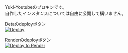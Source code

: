Yuki-Youtubeのプロキシです。  
自作したインスタンスについては自由に公開して構いません。

Detaのdeployボタン  
[![Deploy](https://button.deta.dev/1/svg)](https://go.deta.dev/deploy?repo=https://github.com/mochidukiyukimi/yuki-youtube-for-user)  


Renderのdeployボタン  
[![Deploy to Render](https://render.com/images/deploy-to-render-button.svg)](https://render.com/deploy?repo=https://github.com/mochidukiyukimi/yuki-youtube-for-user)
